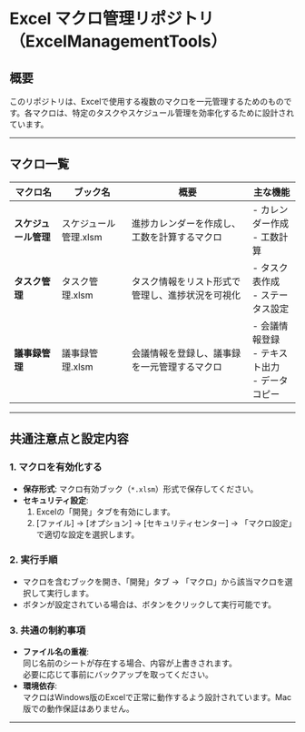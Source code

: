 # Excel マクロ管理リポジトリ（ExcelManagementTools）
## 概要
このリポジトリは、Excelで使用する複数のマクロを一元管理するためのものです。各マクロは、特定のタスクやスケジュール管理を効率化するために設計されています。

---

## マクロ一覧

| マクロ名               | ブック名               | 概要                                             | 主な機能                           |
|------------------------|------------------------|--------------------------------------------------|------------------------------------|
| **スケジュール管理**   | スケジュール管理.xlsm   | 進捗カレンダーを作成し、工数を計算するマクロ       | - カレンダー作成<br>- 工数計算      |
| **タスク管理**         | タスク管理.xlsm         | タスク情報をリスト形式で管理し、進捗状況を可視化   | - タスク表作成<br>- ステータス設定 |
| **議事録管理**         | 議事録管理.xlsm         | 会議情報を登録し、議事録を一元管理するマクロ       | - 会議情報登録<br>- テキスト出力<br>- データコピー |

---

## 共通注意点と設定内容

### **1. マクロを有効化する**
- **保存形式**: マクロ有効ブック（`*.xlsm`）形式で保存してください。
- **セキュリティ設定**:  
  1. Excelの「開発」タブを有効にします。  
  2. [ファイル] → [オプション] → [セキュリティセンター] → 「マクロ設定」で適切な設定を選択します。

### **2. 実行手順**
- マクロを含むブックを開き、「開発」タブ → 「マクロ」から該当マクロを選択して実行します。
- ボタンが設定されている場合は、ボタンをクリックして実行可能です。

### **3. 共通の制約事項**
- **ファイル名の重複**:  
  同じ名前のシートが存在する場合、内容が上書きされます。  
  必要に応じて事前にバックアップを取ってください。
- **環境依存**:  
  マクロはWindows版のExcelで正常に動作するよう設計されています。Mac版での動作保証はありません。

---

